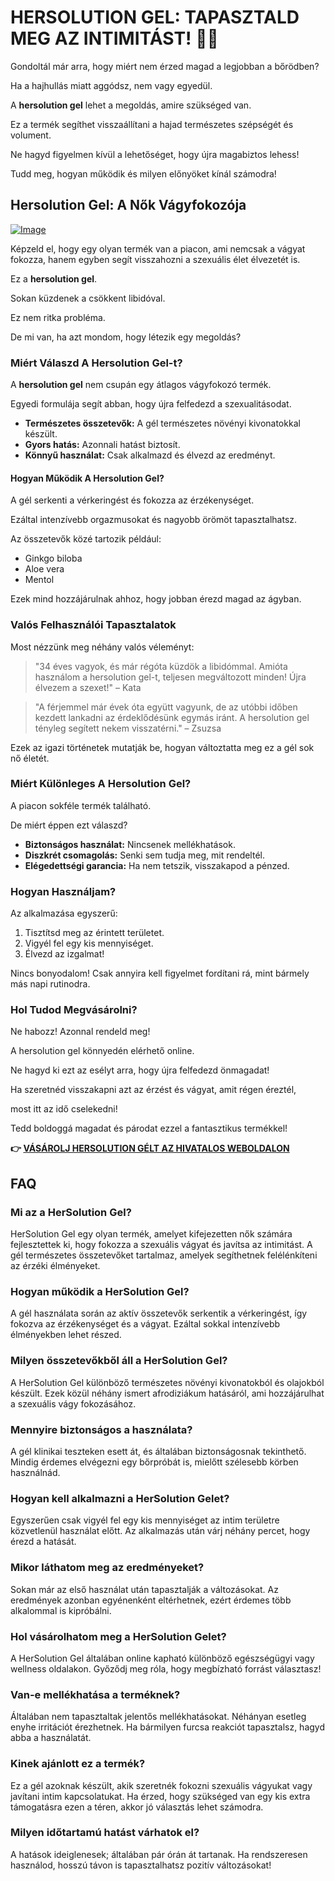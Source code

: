 # HERSOLUTION GEL: TAPASZTALD MEG AZ INTIMITÁST! 💖✨

Gondoltál már arra, hogy miért nem érzed magad a legjobban a bőrödben? 

Ha a hajhullás miatt aggódsz, nem vagy egyedül. 

A **hersolution gel** lehet a megoldás, amire szükséged van. 

Ez a termék segíthet visszaállítani a hajad természetes szépségét és volument. 

Ne hagyd figyelmen kívül a lehetőséget, hogy újra magabiztos lehess! 

Tudd meg, hogyan működik és milyen előnyöket kínál számodra!

## Hersolution Gel: A Nők Vágyfokozója

[![Image](https://www2.sellhealth.com/241/hersolgel160x200_A.jpg)](https://gchaffi.com/f1qTWadC)

Képzeld el, hogy egy olyan termék van a piacon, ami nemcsak a vágyat fokozza, hanem egyben segít visszahozni a szexuális élet élvezetét is. 

Ez a **hersolution gel**.

Sokan küzdenek a csökkent libidóval. 

Ez nem ritka probléma. 

De mi van, ha azt mondom, hogy létezik egy megoldás? 

### Miért Válaszd A Hersolution Gel-t?

A **hersolution gel** nem csupán egy átlagos vágyfokozó termék. 

Egyedi formulája segít abban, hogy újra felfedezd a szexualitásodat.

- **Természetes összetevők:** A gél természetes növényi kivonatokkal készült.
- **Gyors hatás:** Azonnali hatást biztosít.
- **Könnyű használat:** Csak alkalmazd és élvezd az eredményt.

#### Hogyan Működik A Hersolution Gel?

A gél serkenti a vérkeringést és fokozza az érzékenységet. 

Ezáltal intenzívebb orgazmusokat és nagyobb örömöt tapasztalhatsz.

Az összetevők közé tartozik például:

- Ginkgo biloba
- Aloe vera
- Mentol

Ezek mind hozzájárulnak ahhoz, hogy jobban érezd magad az ágyban.

### Valós Felhasználói Tapasztalatok

Most nézzünk meg néhány valós véleményt:

> "34 éves vagyok, és már régóta küzdök a libidómmal. 
> Amióta használom a hersolution gel-t, teljesen megváltozott minden! 
> Újra élvezem a szexet!" 
> – Kata

> "A férjemmel már évek óta együtt vagyunk, de az utóbbi időben kezdett lankadni az érdeklődésünk egymás iránt. 
> A hersolution gel tényleg segített nekem visszatérni." 
> – Zsuzsa

Ezek az igazi történetek mutatják be, hogyan változtatta meg ez a gél sok nő életét.

### Miért Különleges A Hersolution Gel?

A piacon sokféle termék található. 

De miért éppen ezt válaszd?

- **Biztonságos használat:** Nincsenek mellékhatások.
- **Diszkrét csomagolás:** Senki sem tudja meg, mit rendeltél.
- **Elégedettségi garancia:** Ha nem tetszik, visszakapod a pénzed.

### Hogyan Használjam?

Az alkalmazása egyszerű:

1. Tisztítsd meg az érintett területet.
2. Vigyél fel egy kis mennyiséget.
3. Élvezd az izgalmat!

Nincs bonyodalom! Csak annyira kell figyelmet fordítani rá, mint bármely más napi rutinodra.

### Hol Tudod Megvásárolni?

Ne habozz! Azonnal rendeld meg!

A hersolution gel könnyedén elérhető online.

Ne hagyd ki ezt az esélyt arra, hogy újra felfedezd önmagadat!

Ha szeretnéd visszakapni azt az érzést és vágyat, amit régen éreztél,

most itt az idő cselekedni!

Tedd boldoggá magadat és párodat ezzel a fantasztikus termékkel!



**👉 [VÁSÁROLJ HERSOLUTION GÉLT AZ HIVATALOS WEBOLDALON](https://gchaffi.com/f1qTWadC)**

## FAQ

### Mi az a HerSolution Gel?
HerSolution Gel egy olyan termék, amelyet kifejezetten nők számára fejlesztettek ki, hogy fokozza a szexuális vágyat és javítsa az intimitást. A gél természetes összetevőket tartalmaz, amelyek segíthetnek felélénkíteni az érzéki élményeket.

### Hogyan működik a HerSolution Gel?
A gél használata során az aktív összetevők serkentik a vérkeringést, így fokozva az érzékenységet és a vágyat. Ezáltal sokkal intenzívebb élményekben lehet részed.

### Milyen összetevőkből áll a HerSolution Gel?
A HerSolution Gel különböző természetes növényi kivonatokból és olajokból készült. Ezek közül néhány ismert afrodiziákum hatásáról, ami hozzájárulhat a szexuális vágy fokozásához.

### Mennyire biztonságos a használata?
A gél klinikai teszteken esett át, és általában biztonságosnak tekinthető. Mindig érdemes elvégezni egy bőrpróbát is, mielőtt szélesebb körben használnád.

### Hogyan kell alkalmazni a HerSolution Gelet?
Egyszerűen csak vigyél fel egy kis mennyiséget az intim területre közvetlenül használat előtt. Az alkalmazás után várj néhány percet, hogy érezd a hatását.

### Mikor láthatom meg az eredményeket?
Sokan már az első használat után tapasztalják a változásokat. Az eredmények azonban egyénenként eltérhetnek, ezért érdemes több alkalommal is kipróbálni.

### Hol vásárolhatom meg a HerSolution Gelet?
A HerSolution Gel általában online kapható különböző egészségügyi vagy wellness oldalakon. Győződj meg róla, hogy megbízható forrást választasz!

### Van-e mellékhatása a terméknek?
Általában nem tapasztaltak jelentős mellékhatásokat. Néhányan esetleg enyhe irritációt érezhetnek. Ha bármilyen furcsa reakciót tapasztalsz, hagyd abba a használatát.

### Kinek ajánlott ez a termék?
Ez a gél azoknak készült, akik szeretnék fokozni szexuális vágyukat vagy javítani intim kapcsolatukat. Ha érzed, hogy szükséged van egy kis extra támogatásra ezen a téren, akkor jó választás lehet számodra.

### Milyen időtartamú hatást várhatok el?
A hatások ideiglenesek; általában pár órán át tartanak. Ha rendszeresen használod, hosszú távon is tapasztalhatsz pozitív változásokat!